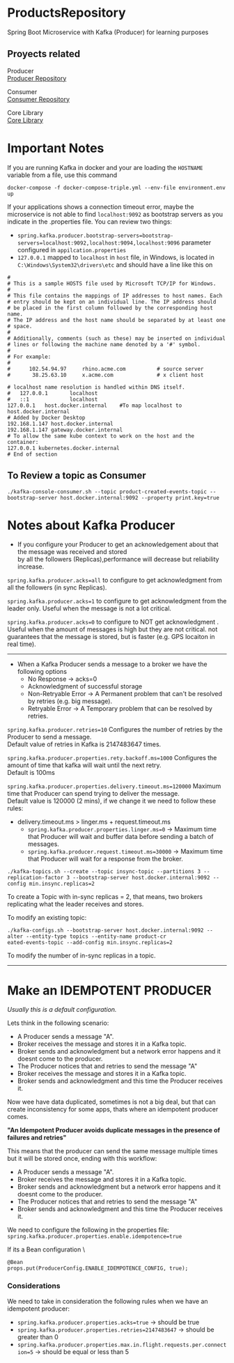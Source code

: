 # ProductsRepository
Spring Boot Microservice with Kafka (Producer) for learning purposes

## Proyects related
Producer\
[Producer Repository]([https://www.example.com](https://github.com/hugotb88/ProductsRepository))

Consumer\
[Consumer Repository](https://github.com/hugotb88/EmailNotificationService)

Core Library\
[Core Library](https://github.com/hugotb88/coreKafkaLibrary)

# Important Notes
If you are running Kafka in docker and your are loading the ```HOSTNAME``` variable from a file, use this command

```docker-compose -f docker-compose-triple.yml --env-file environment.env up```

If your applications shows a connection timeout error, maybe the microservice is not able to find ```localhost:9092``` as bootstrap servers as you indicate in the .properties file.
You can review two things:
- ```spring.kafka.producer.bootstrap-servers=bootstrap-servers=localhost:9092,localhost:9094,localhost:9096``` parameter configured in ```appilcation.properties```
- ```127.0.0.1``` mapped to ```localhost``` in ```host``` file, in Windows, is located in ```C:\Windows\System32\drivers\etc``` and should have a line like this on

```# Copyright (c) 1993-2009 Microsoft Corp.
#
# This is a sample HOSTS file used by Microsoft TCP/IP for Windows.
#
# This file contains the mappings of IP addresses to host names. Each
# entry should be kept on an individual line. The IP address should
# be placed in the first column followed by the corresponding host name.
# The IP address and the host name should be separated by at least one
# space.
#
# Additionally, comments (such as these) may be inserted on individual
# lines or following the machine name denoted by a '#' symbol.
#
# For example:
#
#      102.54.94.97     rhino.acme.com          # source server
#       38.25.63.10     x.acme.com              # x client host

# localhost name resolution is handled within DNS itself.
#	127.0.0.1       localhost
#	::1             localhost
127.0.0.1   host.docker.internal    #To map localhost to host.docker.internal
# Added by Docker Desktop
192.168.1.147 host.docker.internal
192.168.1.147 gateway.docker.internal
# To allow the same kube context to work on the host and the container:
127.0.0.1 kubernetes.docker.internal
# End of section 
```

## To Review a topic as Consumer
```./kafka-console-consumer.sh --topic product-created-events-topic --bootstrap-server host.docker.internal:9092 --property print.key=true```

# Notes about Kafka Producer
- If you configure your Producer to get an acknowledgement about that the message was received and stored \
by all the followers (Replicas),performance will decrease but reliability increase. 


```spring.kafka.producer.acks=all``` to configure to get acknowledgment from all the followers (in sync Replicas).

```spring.kafka.producer.acks=1``` to configure to get acknowledgment from the leader only. Useful when the message is not a lot critical.

```spring.kafka.producer.acks=0``` to configure to NOT get acknowledgment . Useful when the amount of messages is high but they are not critical.
not guarantees that the message is stored, but is faster (e.g. GPS locaiton in real time).

----


* When a Kafka Producer sends a message to a broker we have the following options
  * No Response -> acks=0
  * Acknowledgment of successful storage
  * Non-Retryable Error -> A Permanent problem that can't be resolved by retries (e.g. big message).
  * Retryable Error -> A Temporary problem that can be resolved by retries.

```spring.kafka.producer.retries=10``` Configures the number of retries by the Producer to send a message. \
Default value of retries in Kafka is 2147483647 times. 

```spring.kafka.producer.properties.rety.backoff.ms=1000``` Configures the amount of time that kafka will wait until the next retry.\
Default is 100ms

```spring.kafka.producer.properties.delivery.timeout.ms=120000``` Maximum time that Producer can spend trying to deliver the message. \
Default value is 120000 (2 mins), if we change it we need to follow these rules:
* delivery.timeout.ms > linger.ms + request.timeout.ms
  * ```spring.kafka.producer.properties.linger.ms=0``` -> Maximum time that Producer will wait and buffer data before sending a batch of messages.
  * ```spring.kafka.producer.request.timeout.ms=30000``` -> Maximum time that Producer will wait for a response from the broker.

``` 
./kafka-topics.sh --create --topic insync-topic --partitions 3 --replication-factor 3 --bootstrap-server host.docker.internal:9092 --config min.insync.replicas=2
```
To create a Topic with in-sync replicas = 2, that means, two brokers replicating what the leader receives and stores.

To modify an existing topic:

```
./kafka-configs.sh --bootstrap-server host.docker.internal:9092 --alter --entity-type topics --entity-name product-cr
eated-events-topic --add-config min.insync.replicas=2
```
To modify the number of in-sync replicas in a topic.

----

# Make an IDEMPOTENT PRODUCER

_Usually this is a default configuration._

Lets think in the following scenario: 
* A Producer sends a message "A".
* Broker receives the message and stores it in a Kafka topic.
* Broker sends and acknowledgment but a network error happens and it doesnt come to the producer.
* The Producer notices that and retries to send the message "A"
* Broker receives the message and stores it in a Kafka topic.
* Broker sends and acknowledgment and this time the Producer receives it.

Now wee have data duplicated, sometimes is not a big deal, but that can create inconsistency for some apps, thats where an idempotent producer comes.

**"An Idempotent Producer avoids duplicate messages in the presence of failures and retries"**

This means that the producer can send the same message multiple times but it will be stored once, ending with this workflow:
* A Producer sends a message "A".
* Broker receives the message and stores it in a Kafka topic.
* Broker sends and acknowledgment but a network error happens and it doesnt come to the producer.
* The Producer notices that and retries to send the message "A"
* Broker sends and acknowledgment and this time the Producer receives it.

We need to configure the following in the properties file:
`spring.kafka.producer.properties.enable.idempotence=true`

If its a Bean configuration \
```
@Bean
props.put(ProducerConfig.ENABLE_IDEMPOTENCE_CONFIG, true);
```

### Considerations
We need to take in consideration the following rules when we have an idempotent producer:

* `spring.kafka.producer.properties.acks=true` -> should be true
* `spring.kafka.producer.properties.retries=2147483647` -> should be greater than 0
* `spring.kafka.producer.properties.max.in.flight.requests.per.connection=5` -> should be equal or less than 5








